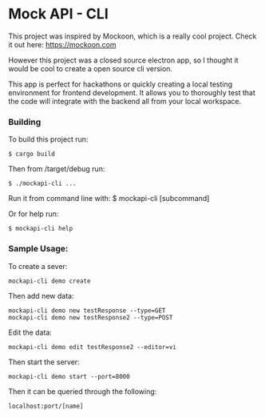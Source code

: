 # Mock API - CLI

This project was inspired by Mockoon, which is a really cool project.
Check it out here: <https://mockoon.com>

However this project was a closed source electron app, so I thought it would
be cool to create a open source cli version.

This app is perfect for hackathons or quickly creating a local testing environment for frontend development. It allows you to thoroughly test that the code will integrate with the backend all from your local workspace.

### Building

To build this project run:

	$ cargo build

Then from /target/debug run:

	$ ./mockapi-cli ...

Run it from command line with:
	$ mockapi-cli <servername> \[subcommand]

Or for help run:

	$ mockapi-cli help

### Sample Usage:
To create a sever:

	mockapi-cli demo create

Then add new data:

	mockapi-cli demo new testResponse --type=GET
	mockapi-cli demo new testResponse2 --type=POST

Edit the data:

	mockapi-cli demo edit testResponse2 --editor=vi

Then start the server:

	mockapi-cli demo start --port=8000

Then it can be queried through the following:

 	localhost:port/[name]
